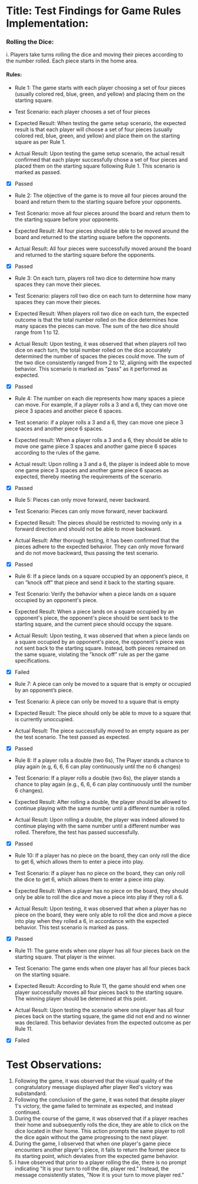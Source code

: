 # Title: Test Findings for Game Rules Implementation:

### Rolling the Dice:

i. Players take turns rolling the dice and moving their pieces according to the number rolled. Each piece starts in the home area.

#### Rules:

- Rule 1: The game starts with each player choosing a set of four pieces (usually colored red, blue, green, and yellow) and placing them on the starting square.

- Test Scenario: each player chooses a set of four pieces

- Expected Result:
When testing the game setup scenario, the expected result is that each player will choose a set of four pieces (usually colored red, blue, green, and yellow) and place them on the starting square as per Rule 1.

- Actual Result:
Upon testing the game setup scenario, the actual result confirmed that each player successfully chose a set of four pieces and placed them on the starting square following Rule 1. This scenario is marked as passed.
- [x] Passed

- Rule 2: The objective of the game is to move all four pieces around the board and return them to the starting square before your opponents.

- Test Scenario: move all four pieces around the board and return them to the starting square before your opponents.

- Expected Result:
All four pieces should be able to be moved around the board and returned to the starting square before the opponents.

- Actual Result:
All four pieces were successfully moved around the board and returned to the starting square before the opponents.
- [x] Passed

- Rule 3: On each turn, players roll two dice to determine how many spaces they can move their pieces.

- Test Scenario: players roll two dice on each turn to determine how many spaces they can move their pieces.

- Expected Result:
When players roll two dice on each turn, the expected outcome is that the total number rolled on the dice determines how many spaces the pieces can move. The sum of the two dice should range from 1 to 12.

- Actual Result:
Upon testing, it was observed that when players roll two dice on each turn, the total number rolled on the dice accurately determined the number of spaces the pieces could move. The sum of the two dice consistently ranged from 2 to 12, aligning with the expected behavior. This scenario is marked as "pass" as it performed as expected.
- [x] Passed

- Rule 4: The number on each die represents how many spaces a piece can move. For example, if a player rolls a 3 and a 6, they can move one piece 3 spaces and another piece 6 spaces.

- Test scenario: if a player rolls a 3 and a 6, they can move one piece 3 spaces and another piece 6 spaces.

- Expected result: When a player rolls a 3 and a 6, they should be able to move one game piece 3 spaces and another game piece 6 spaces according to the rules of the game.

- Actual result: Upon rolling a 3 and a 6, the player is indeed able to move one game piece 3 spaces and another game piece 6 spaces as expected, thereby meeting the requirements of the scenario.
- [x] Passed

- Rule 5: Pieces can only move forward, never backward.

- Test Scenario: Pieces can only move forward, never backward. 

- Expected Result:
The pieces should be restricted to moving only in a forward direction and should not be able to move backward.

- Actual Result:
After thorough testing, it has been confirmed that the pieces adhere to the expected behavior. They can only move forward and do not move backward, thus passing the test scenario.
- [x] Passed

- Rule 6: If a piece lands on a square occupied by an opponent’s piece, it can “knock off” that piece and send it back to the starting square.

- Test Scenario:
Verify the behavior when a piece lands on a square occupied by an opponent's piece.

- Expected Result:
When a piece lands on a square occupied by an opponent's piece, the opponent's piece should be sent back to the starting square, and the current piece should occupy the square.

- Actual Result:
Upon testing, it was observed that when a piece lands on a square occupied by an opponent's piece, the opponent's piece was not sent back to the starting square. Instead, both pieces remained on the same square, violating the "knock off" rule as per the game specifications.
- [x] Failed

- Rule 7: A piece can only be moved to a square that is empty or occupied by an opponent’s piece.

- Test Scenario: A piece can only be moved to a square that is empty

- Expected Result:
The piece should only be able to move to a square that is currently unoccupied.

- Actual Result:
The piece successfully moved to an empty square as per the test scenario. The test passed as expected.
- [x] Passed

- Rule 8: If a player rolls a double (two 6s), The Player stands a chance to play again (e.g, 6, 6, 6 can play continuously until the no 6 changes)

- Test Scenario: If a player rolls a double (two 6s), the player stands a chance to play again (e.g., 6, 6, 6 can play continuously until the number 6 changes).

- Expected Result: After rolling a double, the player should be allowed to continue playing with the same number until a different number is rolled.

- Actual Result: Upon rolling a double, the player was indeed allowed to continue playing with the same number until a different number was rolled. Therefore, the test has passed successfully.
- [x] Passed

- Rule 10: If a player has no piece on the board, they can only roll the dice to get 6, which allows them to enter a piece into play.

- Test Scenario: If a player has no piece on the board, they can only roll the dice to get 6, which allows them to enter a piece into play.

- Expected Result:
When a player has no piece on the board, they should only be able to roll the dice and move a piece into play if they roll a 6. 

- Actual Result:
Upon testing, it was observed that when a player has no piece on the board, they were only able to roll the dice and move a piece into play when they rolled a 6, in accordance with the expected behavior. This test scenario is marked as pass.
- [x] Passed

- Rule 11: The game ends when one player has all four pieces back on the starting square. That player is the winner.

- Test Scenario: The game ends when one player has all four pieces back on the starting square.

- Expected Result:
According to Rule 11, the game should end when one player successfully moves all four pieces back to the starting square. The winning player should be determined at this point.

- Actual Result:
Upon testing the scenario where one player has all four pieces back on the starting square, the game did not end and no winner was declared. This behavior deviates from the expected outcome as per Rule 11.
- [x] Failed

# Test Observations:
1. Following the game, it was observed that the visual quality of the congratulatory message displayed after player Red's victory was substandard.
2. Following the conclusion of the game, it was noted that despite player 1's victory, the game failed to terminate as expected, and instead continued.
3. During the course of the game, it was observed that if a player reaches their home and subsequently rolls the dice, they are able to click on the dice located in their home. This action prompts the same player to roll the dice again without the game progressing to the next player.
4. During the game, I observed that when one player's game piece encounters another player's piece, it fails to return the former piece to its starting point, which deviates from the expected game behavior.
5. I have observed that prior to a player rolling the die, there is no prompt indicating "It is your turn to roll the die, player red." Instead, the message consistently states, "Now it is your turn to move player red."














